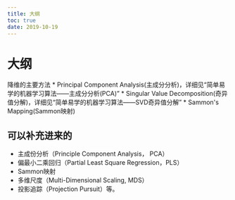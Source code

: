 ```yaml
---
title: 大纲
toc: true
date: 2019-10-19
---
```

# 大纲

降维的主要方法
	* Principal Component Analysis(主成分分析)，详细见“简单易学的机器学习算法——主成分分析(PCA)”
	* Singular Value Decomposition(奇异值分解)，详细见“简单易学的机器学习算法——SVD奇异值分解”
	* Sammon's Mapping(Sammon映射)



## 可以补充进来的

- 主成份分析（Principle Component Analysis， PCA）
- 偏最小二乘回归（Partial Least Square Regression，PLS）
- Sammon映射
- 多维尺度（Multi-Dimensional Scaling, MDS）
- 投影追踪（Projection Pursuit）等。
